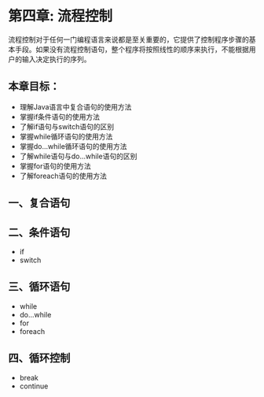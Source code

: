 # 第四章: 流程控制 #
流程控制对于任何一门编程语言来说都是至关重要的，它提供了控制程序步骤的基本手段。如果没有流程控制语句，整个程序将按照线性的顺序来执行，不能根据用户的输入决定执行的序列。

## 本章目标：
- 理解Java语言中复合语句的使用方法
- 掌握if条件语句的使用方法
- 了解if语句与switch语句的区别
- 掌握while循环语句的使用方法
- 掌握do...while循环语句的使用方法
- 了解while语句与do...while语句的区别
- 掌握for语句的使用方法
- 了解foreach语句的使用方法

## 一、复合语句 ##
## 二、条件语句 ##
- if
- switch

## 三、循环语句 ##
- while
- do...while
- for
- foreach

## 四、循环控制 ##
- break
- continue